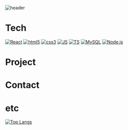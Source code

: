 ![header](https://capsule-render.vercel.app/api?type=cylinder&color=auto&height=200&section=header&text=Front-End%20Developer&fontSize=50)
# Tech
[![React](https://img.shields.io/badge/React-3178C6?style=flat-square&logo=React&logoColor=black)](링크)
[![html5](https://img.shields.io/badge/html5-E34F26?style=flat-square&logo=html5&logoColor=black)](링크)
[![css3](https://img.shields.io/badge/css3-1572B6?style=flat-square&logo=css3&logoColor=black)](링크)
[![JS](https://img.shields.io/badge/JavaScript-F7DF1E?style=flat-square&logo=JavaScript&logoColor=black)](링크)
[![TS](https://img.shields.io/badge/TypeScript-3178C6?style=flat-square&logo=TypeScript&logoColor=black)](링크)
[![MySQL](https://img.shields.io/badge/MySQL-4479A1?style=flat-square&logo=MySQL&logoColor=white)](링크)
[![Node.js](https://img.shields.io/badge/Node.js-339933?style=flat-square&logo=Node.js&logoColor=black)](링크)

# Project

# Contact

# etc
[![Top Langs](https://github-readme-stats.vercel.app/api/top-langs/?username=JIINSUNG)](https://github.com/anuraghazra/github-readme-stats)
